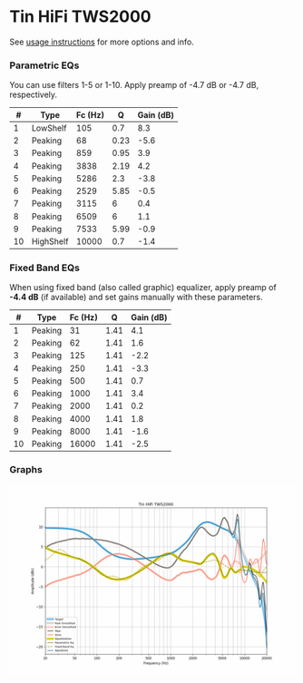 # Tin HiFi TWS2000
See [usage instructions](https://github.com/jaakkopasanen/AutoEq#usage) for more options and info.

### Parametric EQs
You can use filters 1-5 or 1-10. Apply preamp of -4.7 dB or -4.7 dB, respectively.

|   # | Type      |   Fc (Hz) |    Q |   Gain (dB) |
|-----|-----------|-----------|------|-------------|
|   1 | LowShelf  |       105 | 0.7  |         8.3 |
|   2 | Peaking   |        68 | 0.23 |        -5.6 |
|   3 | Peaking   |       859 | 0.95 |         3.9 |
|   4 | Peaking   |      3838 | 2.19 |         4.2 |
|   5 | Peaking   |      5286 | 2.3  |        -3.8 |
|   6 | Peaking   |      2529 | 5.85 |        -0.5 |
|   7 | Peaking   |      3115 | 6    |         0.4 |
|   8 | Peaking   |      6509 | 6    |         1.1 |
|   9 | Peaking   |      7533 | 5.99 |        -0.9 |
|  10 | HighShelf |     10000 | 0.7  |        -1.4 |

### Fixed Band EQs
When using fixed band (also called graphic) equalizer, apply preamp of **-4.4 dB** (if available) and set gains manually with these parameters.

|   # | Type    |   Fc (Hz) |    Q |   Gain (dB) |
|-----|---------|-----------|------|-------------|
|   1 | Peaking |        31 | 1.41 |         4.1 |
|   2 | Peaking |        62 | 1.41 |         1.6 |
|   3 | Peaking |       125 | 1.41 |        -2.2 |
|   4 | Peaking |       250 | 1.41 |        -3.3 |
|   5 | Peaking |       500 | 1.41 |         0.7 |
|   6 | Peaking |      1000 | 1.41 |         3.4 |
|   7 | Peaking |      2000 | 1.41 |         0.2 |
|   8 | Peaking |      4000 | 1.41 |         1.8 |
|   9 | Peaking |      8000 | 1.41 |        -1.6 |
|  10 | Peaking |     16000 | 1.41 |        -2.5 |

### Graphs
![](./Tin%20HiFi%20TWS2000.png)
